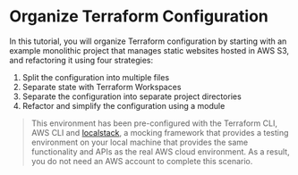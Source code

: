 # Organize Terraform Configuration

In this tutorial, you will organize Terraform configuration by starting with an
example monolithic project that manages static websites hosted in AWS S3, and
refactoring it using four strategies:

1. Split the configuration into multiple files
1. Separate state with Terraform Workspaces
1. Separate the configuration into separate project directories
1. Refactor and simplify the configuration using a module

> This environment has been pre-configured with the Terraform CLI, AWS CLI and 
[localstack](https://localstack.cloud/), a mocking framework that provides a 
testing environment on your local machine that provides the same functionality 
and APIs as the real AWS cloud environment. As a result, you do not need an AWS
account to complete this scenario.

